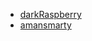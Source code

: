  - [darkRaspberry](https://github.com/darkRaspberry)
 - [amansmarty](https://github.com/amansmarty)
